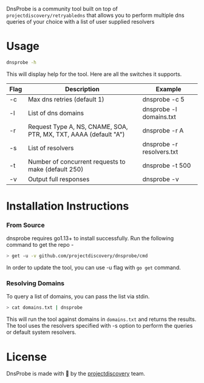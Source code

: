 DnsProbe is a community tool built on top of `projectdiscovery/retryabledns` that allows you to perform multiple dns queries of your choice with a list of user supplied resolvers

# Usage

```bash
dnsprobe -h
```
This will display help for the tool. Here are all the switches it supports.

| Flag           | Description                                                        | Example                   |
|----------------|--------------------------------------------------------------------|---------------------------|
| -c             | Max dns retries (default 1)                                        | dnsprobe -c 5             |
| -l             | List of dns domains                                                | dnsprobe -l domains.txt   |
| -r             | Request Type A, NS, CNAME, SOA, PTR, MX, TXT, AAAA (default "A")   | dnsprobe -r A             |
| -s             | List of resolvers                                                  | dnsprobe -r resolvers.txt |
| -t             | Number of concurrent requests to make (default 250)                | dnsprobe -t 500           |
| -v             | Output full responses                                              | dnsprobe -v               |

# Installation Instructions
### From Source

dnsprobe requires go1.13+ to install successfully. Run the following command to get the repo - 

```bash
> get -u -v github.com/projectdiscovery/dnsprobe/cmd
```

In order to update the tool, you can use -u flag with `go get` command.

### Resolving Domains

To query a list of domains, you can pass the list via stdin.

```bash
> cat domains.txt | dnsprobe
```

This will run the tool against domains in `domains.txt` and returns the results. The tool uses the resolvers specified with -s option to perform the queries or default system resolvers.

# License

DnsProbe is made with 🖤 by the [projectdiscovery](https://projectdiscovery.io) team.